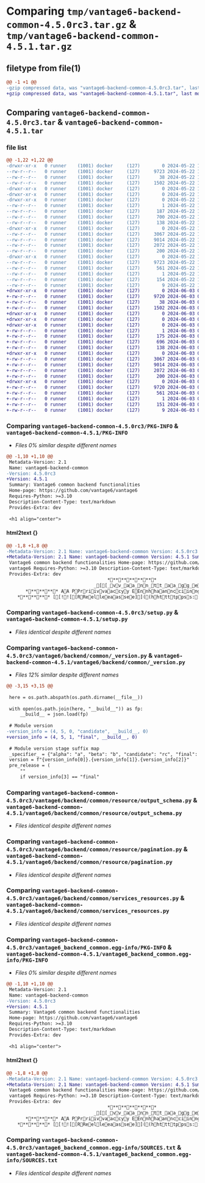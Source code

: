 # Comparing `tmp/vantage6-backend-common-4.5.0rc3.tar.gz` & `tmp/vantage6-backend-common-4.5.1.tar.gz`

## filetype from file(1)

```diff
@@ -1 +1 @@
-gzip compressed data, was "vantage6-backend-common-4.5.0rc3.tar", last modified: Wed May 22 15:04:59 2024, max compression
+gzip compressed data, was "vantage6-backend-common-4.5.1.tar", last modified: Mon Jun  3 09:42:57 2024, max compression
```

## Comparing `vantage6-backend-common-4.5.0rc3.tar` & `vantage6-backend-common-4.5.1.tar`

### file list

```diff
@@ -1,22 +1,22 @@
-drwxr-xr-x   0 runner    (1001) docker     (127)        0 2024-05-22 15:04:59.137293 vantage6-backend-common-4.5.0rc3/
--rw-r--r--   0 runner    (1001) docker     (127)     9723 2024-05-22 15:04:59.137293 vantage6-backend-common-4.5.0rc3/PKG-INFO
--rw-r--r--   0 runner    (1001) docker     (127)       38 2024-05-22 15:04:59.137293 vantage6-backend-common-4.5.0rc3/setup.cfg
--rw-r--r--   0 runner    (1001) docker     (127)     1502 2024-05-22 15:04:46.000000 vantage6-backend-common-4.5.0rc3/setup.py
-drwxr-xr-x   0 runner    (1001) docker     (127)        0 2024-05-22 15:04:59.137293 vantage6-backend-common-4.5.0rc3/vantage6/
-drwxr-xr-x   0 runner    (1001) docker     (127)        0 2024-05-22 15:04:59.137293 vantage6-backend-common-4.5.0rc3/vantage6/backend/
-drwxr-xr-x   0 runner    (1001) docker     (127)        0 2024-05-22 15:04:59.137293 vantage6-backend-common-4.5.0rc3/vantage6/backend/common/
--rw-r--r--   0 runner    (1001) docker     (127)        1 2024-05-22 15:04:46.000000 vantage6-backend-common-4.5.0rc3/vantage6/backend/common/__build__
--rw-r--r--   0 runner    (1001) docker     (127)      187 2024-05-22 15:04:46.000000 vantage6-backend-common-4.5.0rc3/vantage6/backend/common/__init__.py
--rw-r--r--   0 runner    (1001) docker     (127)      700 2024-05-22 15:04:46.000000 vantage6-backend-common-4.5.0rc3/vantage6/backend/common/_version.py
--rw-r--r--   0 runner    (1001) docker     (127)      138 2024-05-22 15:04:46.000000 vantage6-backend-common-4.5.0rc3/vantage6/backend/common/globals.py
-drwxr-xr-x   0 runner    (1001) docker     (127)        0 2024-05-22 15:04:59.137293 vantage6-backend-common-4.5.0rc3/vantage6/backend/common/resource/
--rw-r--r--   0 runner    (1001) docker     (127)     3067 2024-05-22 15:04:46.000000 vantage6-backend-common-4.5.0rc3/vantage6/backend/common/resource/output_schema.py
--rw-r--r--   0 runner    (1001) docker     (127)     9014 2024-05-22 15:04:46.000000 vantage6-backend-common-4.5.0rc3/vantage6/backend/common/resource/pagination.py
--rw-r--r--   0 runner    (1001) docker     (127)     2072 2024-05-22 15:04:46.000000 vantage6-backend-common-4.5.0rc3/vantage6/backend/common/services_resources.py
--rw-r--r--   0 runner    (1001) docker     (127)      200 2024-05-22 15:04:46.000000 vantage6-backend-common-4.5.0rc3/vantage6/backend/common/session.py
-drwxr-xr-x   0 runner    (1001) docker     (127)        0 2024-05-22 15:04:59.137293 vantage6-backend-common-4.5.0rc3/vantage6_backend_common.egg-info/
--rw-r--r--   0 runner    (1001) docker     (127)     9723 2024-05-22 15:04:59.000000 vantage6-backend-common-4.5.0rc3/vantage6_backend_common.egg-info/PKG-INFO
--rw-r--r--   0 runner    (1001) docker     (127)      561 2024-05-22 15:04:59.000000 vantage6-backend-common-4.5.0rc3/vantage6_backend_common.egg-info/SOURCES.txt
--rw-r--r--   0 runner    (1001) docker     (127)        1 2024-05-22 15:04:59.000000 vantage6-backend-common-4.5.0rc3/vantage6_backend_common.egg-info/dependency_links.txt
--rw-r--r--   0 runner    (1001) docker     (127)      154 2024-05-22 15:04:59.000000 vantage6-backend-common-4.5.0rc3/vantage6_backend_common.egg-info/requires.txt
--rw-r--r--   0 runner    (1001) docker     (127)        9 2024-05-22 15:04:59.000000 vantage6-backend-common-4.5.0rc3/vantage6_backend_common.egg-info/top_level.txt
+drwxr-xr-x   0 runner    (1001) docker     (127)        0 2024-06-03 09:42:57.225593 vantage6-backend-common-4.5.1/
+-rw-r--r--   0 runner    (1001) docker     (127)     9720 2024-06-03 09:42:57.225593 vantage6-backend-common-4.5.1/PKG-INFO
+-rw-r--r--   0 runner    (1001) docker     (127)       38 2024-06-03 09:42:57.225593 vantage6-backend-common-4.5.1/setup.cfg
+-rw-r--r--   0 runner    (1001) docker     (127)     1502 2024-06-03 09:42:43.000000 vantage6-backend-common-4.5.1/setup.py
+drwxr-xr-x   0 runner    (1001) docker     (127)        0 2024-06-03 09:42:57.221593 vantage6-backend-common-4.5.1/vantage6/
+drwxr-xr-x   0 runner    (1001) docker     (127)        0 2024-06-03 09:42:57.221593 vantage6-backend-common-4.5.1/vantage6/backend/
+drwxr-xr-x   0 runner    (1001) docker     (127)        0 2024-06-03 09:42:57.225593 vantage6-backend-common-4.5.1/vantage6/backend/common/
+-rw-r--r--   0 runner    (1001) docker     (127)        1 2024-06-03 09:42:43.000000 vantage6-backend-common-4.5.1/vantage6/backend/common/__build__
+-rw-r--r--   0 runner    (1001) docker     (127)      175 2024-06-03 09:42:43.000000 vantage6-backend-common-4.5.1/vantage6/backend/common/__init__.py
+-rw-r--r--   0 runner    (1001) docker     (127)      696 2024-06-03 09:42:43.000000 vantage6-backend-common-4.5.1/vantage6/backend/common/_version.py
+-rw-r--r--   0 runner    (1001) docker     (127)      138 2024-06-03 09:42:43.000000 vantage6-backend-common-4.5.1/vantage6/backend/common/globals.py
+drwxr-xr-x   0 runner    (1001) docker     (127)        0 2024-06-03 09:42:57.225593 vantage6-backend-common-4.5.1/vantage6/backend/common/resource/
+-rw-r--r--   0 runner    (1001) docker     (127)     3067 2024-06-03 09:42:43.000000 vantage6-backend-common-4.5.1/vantage6/backend/common/resource/output_schema.py
+-rw-r--r--   0 runner    (1001) docker     (127)     9014 2024-06-03 09:42:43.000000 vantage6-backend-common-4.5.1/vantage6/backend/common/resource/pagination.py
+-rw-r--r--   0 runner    (1001) docker     (127)     2072 2024-06-03 09:42:43.000000 vantage6-backend-common-4.5.1/vantage6/backend/common/services_resources.py
+-rw-r--r--   0 runner    (1001) docker     (127)      200 2024-06-03 09:42:43.000000 vantage6-backend-common-4.5.1/vantage6/backend/common/session.py
+drwxr-xr-x   0 runner    (1001) docker     (127)        0 2024-06-03 09:42:57.225593 vantage6-backend-common-4.5.1/vantage6_backend_common.egg-info/
+-rw-r--r--   0 runner    (1001) docker     (127)     9720 2024-06-03 09:42:57.000000 vantage6-backend-common-4.5.1/vantage6_backend_common.egg-info/PKG-INFO
+-rw-r--r--   0 runner    (1001) docker     (127)      561 2024-06-03 09:42:57.000000 vantage6-backend-common-4.5.1/vantage6_backend_common.egg-info/SOURCES.txt
+-rw-r--r--   0 runner    (1001) docker     (127)        1 2024-06-03 09:42:57.000000 vantage6-backend-common-4.5.1/vantage6_backend_common.egg-info/dependency_links.txt
+-rw-r--r--   0 runner    (1001) docker     (127)      151 2024-06-03 09:42:57.000000 vantage6-backend-common-4.5.1/vantage6_backend_common.egg-info/requires.txt
+-rw-r--r--   0 runner    (1001) docker     (127)        9 2024-06-03 09:42:57.000000 vantage6-backend-common-4.5.1/vantage6_backend_common.egg-info/top_level.txt
```

### Comparing `vantage6-backend-common-4.5.0rc3/PKG-INFO` & `vantage6-backend-common-4.5.1/PKG-INFO`

 * *Files 0% similar despite different names*

```diff
@@ -1,10 +1,10 @@
 Metadata-Version: 2.1
 Name: vantage6-backend-common
-Version: 4.5.0rc3
+Version: 4.5.1
 Summary: Vantage6 common backend functionalities
 Home-page: https://github.com/vantage6/vantage6
 Requires-Python: >=3.10
 Description-Content-Type: text/markdown
 Provides-Extra: dev
 
 <h1 align="center">
```

#### html2text {}

```diff
@@ -1,8 +1,8 @@
-Metadata-Version: 2.1 Name: vantage6-backend-common Version: 4.5.0rc3 Summary:
+Metadata-Version: 2.1 Name: vantage6-backend-common Version: 4.5.1 Summary:
 Vantage6 common backend functionalities Home-page: https://github.com/vantage6/
 vantage6 Requires-Python: >=3.10 Description-Content-Type: text/markdown
 Provides-Extra: dev
                                     ************
                                _[[_vv_aa_nn_tt_aa_gg_ee_66_]] ************
       ******** AA PPrriivvaaccyy EEnnhhaanncciinngg TTeecchhnnoollooggyy ((PPEETT)) OOppeerraattiioonnss ppllaattffoorrmm ********
    ******** [[!![[RReelleeaassee]]((hhttttppss::////ggiitthhuubb..ccoomm//vvaannttaaggee66//vvaannttaaggee66//aaccttiioonnss//wwoorrkkfflloowwss//
```

### Comparing `vantage6-backend-common-4.5.0rc3/setup.py` & `vantage6-backend-common-4.5.1/setup.py`

 * *Files identical despite different names*

### Comparing `vantage6-backend-common-4.5.0rc3/vantage6/backend/common/_version.py` & `vantage6-backend-common-4.5.1/vantage6/backend/common/_version.py`

 * *Files 12% similar despite different names*

```diff
@@ -3,15 +3,15 @@
 
 here = os.path.abspath(os.path.dirname(__file__))
 
 with open(os.path.join(here, "__build__")) as fp:
     __build__ = json.load(fp)
 
 # Module version
-version_info = (4, 5, 0, "candidate", __build__, 0)
+version_info = (4, 5, 1, "final", __build__, 0)
 
 # Module version stage suffix map
 _specifier_ = {"alpha": "a", "beta": "b", "candidate": "rc", "final": ""}
 version = f"{version_info[0]}.{version_info[1]}.{version_info[2]}"
 pre_release = (
     ""
     if version_info[3] == "final"
```

### Comparing `vantage6-backend-common-4.5.0rc3/vantage6/backend/common/resource/output_schema.py` & `vantage6-backend-common-4.5.1/vantage6/backend/common/resource/output_schema.py`

 * *Files identical despite different names*

### Comparing `vantage6-backend-common-4.5.0rc3/vantage6/backend/common/resource/pagination.py` & `vantage6-backend-common-4.5.1/vantage6/backend/common/resource/pagination.py`

 * *Files identical despite different names*

### Comparing `vantage6-backend-common-4.5.0rc3/vantage6/backend/common/services_resources.py` & `vantage6-backend-common-4.5.1/vantage6/backend/common/services_resources.py`

 * *Files identical despite different names*

### Comparing `vantage6-backend-common-4.5.0rc3/vantage6_backend_common.egg-info/PKG-INFO` & `vantage6-backend-common-4.5.1/vantage6_backend_common.egg-info/PKG-INFO`

 * *Files 0% similar despite different names*

```diff
@@ -1,10 +1,10 @@
 Metadata-Version: 2.1
 Name: vantage6-backend-common
-Version: 4.5.0rc3
+Version: 4.5.1
 Summary: Vantage6 common backend functionalities
 Home-page: https://github.com/vantage6/vantage6
 Requires-Python: >=3.10
 Description-Content-Type: text/markdown
 Provides-Extra: dev
 
 <h1 align="center">
```

#### html2text {}

```diff
@@ -1,8 +1,8 @@
-Metadata-Version: 2.1 Name: vantage6-backend-common Version: 4.5.0rc3 Summary:
+Metadata-Version: 2.1 Name: vantage6-backend-common Version: 4.5.1 Summary:
 Vantage6 common backend functionalities Home-page: https://github.com/vantage6/
 vantage6 Requires-Python: >=3.10 Description-Content-Type: text/markdown
 Provides-Extra: dev
                                     ************
                                _[[_vv_aa_nn_tt_aa_gg_ee_66_]] ************
       ******** AA PPrriivvaaccyy EEnnhhaanncciinngg TTeecchhnnoollooggyy ((PPEETT)) OOppeerraattiioonnss ppllaattffoorrmm ********
    ******** [[!![[RReelleeaassee]]((hhttttppss::////ggiitthhuubb..ccoomm//vvaannttaaggee66//vvaannttaaggee66//aaccttiioonnss//wwoorrkkfflloowwss//
```

### Comparing `vantage6-backend-common-4.5.0rc3/vantage6_backend_common.egg-info/SOURCES.txt` & `vantage6-backend-common-4.5.1/vantage6_backend_common.egg-info/SOURCES.txt`

 * *Files identical despite different names*

